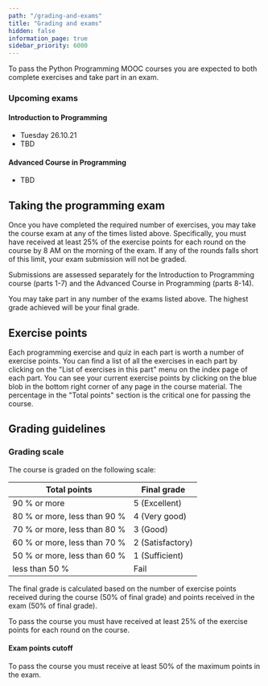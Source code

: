```yaml
---
path: "/grading-and-exams"
title: "Grading and exams"
hidden: false
information_page: true
sidebar_priority: 6000
---
```


To pass the Python Programming MOOC courses you are expected to both complete exercises and take part in an exam.

### Upcoming exams

#### Introduction to Programming

* Tuesday 26.10.21
* TBD

####  Advanced Course in Programming

* TBD

## Taking the programming exam

Once you have completed the required number of exercises, you may take the course exam at any of the times listed above. Specifically, you must have received at least 25% of the exercise points for each round on the course by 8 AM on the morning of the exam. If any of the rounds falls short of this limit, your exam submission will not be graded.

Submissions are assessed separately for the Introduction to Programming course (parts 1-7) and the Advanced Course in Programming (parts 8-14).

You may take part in any number of the exams listed above. The highest grade achieved will be your final grade.

## Exercise points

Each programming exercise and quiz in each part is worth a number of exercise points. You can find a list of all the exercises in each part by clicking on the "List of exercises in this part" menu on the index page of each part. You can see your current exercise points by clicking on the blue blob in the bottom right corner of any page in the course material. The percentage in the "Total points" section is the critical one for passing the course.

## Grading guidelines

### Grading scale

The course is graded on the following scale:

<table>
    <thead>
    <tr>
        <th>Total points</th>
        <th>Final grade</th>
    </tr>
    </thead>
    <tbody>
    <tr>
        <td>90 % or more</td>
        <td>5 (Excellent)</td>
    </tr>
    <tr>
        <td>80 % or more, less than 90 %</td>
        <td>4 (Very good)</td>
    </tr>
    <tr>
        <td>70 % or more, less than 80 %</td>
        <td>3 (Good)</td>
    </tr>
    <tr>
        <td>60 % or more, less than 70 %</td>
        <td>2 (Satisfactory)</td>
    </tr>
    <tr>
        <td>50 % or more, less than 60 %</td>
        <td>1 (Sufficient)</td>
    </tr>
    <tr>
        <td>less than 50 %</td>
        <td>Fail</td>
    </tr>
    </tbody>
</table>

The final grade is calculated based on the number of exercise points received during the course (50% of final grade) and points received in the exam (50% of final grade).

To pass the course you must have received at least 25% of the exercise points for each round on the course.

#### Exam points cutoff

To pass the course you must receive at least 50% of the maximum points in the exam.
